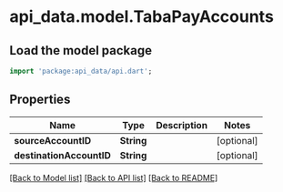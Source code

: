 # api_data.model.TabaPayAccounts

## Load the model package
```dart
import 'package:api_data/api.dart';
```

## Properties
Name | Type | Description | Notes
------------ | ------------- | ------------- | -------------
**sourceAccountID** | **String** |  | [optional] 
**destinationAccountID** | **String** |  | [optional] 

[[Back to Model list]](../README.md#documentation-for-models) [[Back to API list]](../README.md#documentation-for-api-endpoints) [[Back to README]](../README.md)


